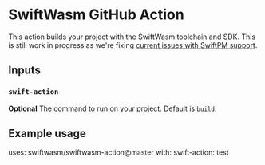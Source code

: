 # SwiftWasm GitHub Action

This action builds your project with the SwiftWasm toolchain and SDK. This is still work in progress 
as we're fixing [current issues with SwiftPM support](https://github.com/swiftwasm/swift/issues/713).

## Inputs

### `swift-action`

**Optional** The command to run on your project. Default is `build`.

## Example usage

uses: swiftwasm/swiftwasm-action@master
with:
  swift-action: test
